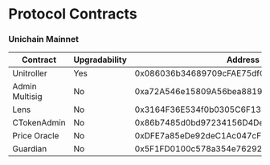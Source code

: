 # Protocol Contracts

### Unichain Mainnet

<table><thead><tr><th width="206">Contract</th><th width="151">Upgradability</th><th>Address</th></tr></thead><tbody><tr><td>Unitroller</td><td>Yes</td><td>0x086036b34689709cFAE75dfC453846b744bD8dcA</td></tr><tr><td>Admin Multisig</td><td>No</td><td>0xa72A546e15809A56bea88192A7018D6608934FDc</td></tr><tr><td>Lens</td><td>No</td><td>0x3164F36E534f0b0305C6F13637b98006155e04fC</td></tr><tr><td>CTokenAdmin</td><td>No</td><td>0x86b7485d0bd97234156D4Dea3FacF81Be442B813</td></tr><tr><td>Price Oracle</td><td>No</td><td>0xDFE7a85eDe92deC1Ac047cF0aD45887B421dd010</td></tr><tr><td>Guardian</td><td>No</td><td>0x5F1FD0100c578a354e762921646Db021BA402Dbe</td></tr></tbody></table>
